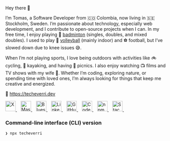 Hey there 👋

I’m Tomas, a Software Developer from 🇨🇴 Colombia, now living in 🇸🇪 Stockholm,
Sweden. I’m passionate about technology, especially web development, and I
contribute to open-source projects when I can. In my free time, I enjoy playing
🏸
[badminton](https://badmintonsweden.tournamentsoftware.com/player-profile/c51332aa-ffdc-47aa-9d28-281ed4108d03)
(singles, doubles, and mixed doubles). I used to play 🏐
[volleyball](https://www.profixio.com/app/leagueid15245/teams/1118966?tab=players) (mainly indoor) and ⚽️ football, but
I’ve slowed down due to knee issues 😅.

When I’m not playing sports, I love being outdoors with activities like 🚲
cycling, 🛶 kayaking, and having 🧺 picnics. I also enjoy watching 📺 films and
TV shows with my wife 👰. Whether I’m coding, exploring nature, or spending time
with loved ones, I’m always looking for things that keep me creative and
energized.

🔗 <https://techeverri.dev>

<a title="X" href="https://x.com/TomasEcheverri">
  <img height="32" width="32" alt="X" src="https://unpkg.com/super-tiny-icons@0.6.0/images/svg/x.svg" />
</a>
&nbsp;&nbsp;
<a rel="me" title="Mastodon" href="https://mastodon.social/@techeverri">
  <img height="32" width="32" alt="Mastodon" src="https://unpkg.com/super-tiny-icons@latest/images/svg/mastodon.svg" />
</a>
&nbsp;&nbsp;
<a title="Bluesky" href="https://bsky.app/profile/techeverri.bsky.social">
  <!-- <img height="32" width="32" alt="Bluesky" src="https://unpkg.com/super-tiny-icons@latest/images/svg/bluesky.svg" /> -->
  <img height="32" width="32" alt="Bluesky" src="https://bsky.app/static/apple-touch-icon.png" />
</a>
&nbsp;&nbsp;
<a title="LinkedIn" href="https://www.linkedin.com/in/tomechval/">
  <img height="32" width="32" alt="LinkedIn" src="https://unpkg.com/super-tiny-icons@latest/images/svg/linkedin.svg" />
</a>
&nbsp;&nbsp;
<a title="GitHub" href="https://github.com/techeverri">
  <img height="32" width="32" alt="GitHub" src="https://unpkg.com/super-tiny-icons@latest/images/svg/github.svg" />
</a>
&nbsp;&nbsp;
<a title="CodePen" href="https://codepen.io/techeverri">
  <img height="32" width="32" alt="CodePen" src="https://unpkg.com/super-tiny-icons@latest/images/svg/codepen.svg" />
</a>
&nbsp;&nbsp;
<a title="npm" href="https://www.npmjs.com/~techeverri">
  <img height="32" width="32" alt="npm" src="https://unpkg.com/super-tiny-icons@latest/images/svg/npm.svg" />
</a>
&nbsp;&nbsp;
<a title="Stack Overflow" href="https://stackoverflow.com/users/1416747/tomas-echeverri" >
  <img height="32" width="32" alt="Stack Overflow" src="https://unpkg.com/super-tiny-icons@latest/images/svg/stackoverflow.svg" />
</a>
&nbsp;&nbsp;

### Command-line interface (CLI) version

```shell
❯ npx techeverri
```
